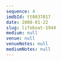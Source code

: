 ```yaml
---
sequence: 4
imdbId: tt0037017
date: 2008-01-22
slug: lifeboat-1944
medium: null
venue: null
venueNotes: null
mediumNotes: null
---
```


